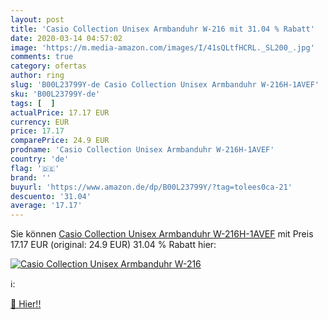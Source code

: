 ```yaml
---
layout: post
title: 'Casio Collection Unisex Armbanduhr W-216 mit 31.04 % Rabatt'
date: 2020-03-14 04:57:02
image: 'https://m.media-amazon.com/images/I/41sQLtfHCRL._SL200_.jpg'
comments: true
category: ofertas
author: ring
slug: 'B00L23799Y-de Casio Collection Unisex Armbanduhr W-216H-1AVEF'
sku: 'B00L23799Y-de'
tags: [  ]
actualPrice: 17.17 EUR
currency: EUR
price: 17.17
comparePrice: 24.9 EUR
prodname: 'Casio Collection Unisex Armbanduhr W-216H-1AVEF'
country: 'de'
flag: '🇩🇪'
brand: ''
buyurl: 'https://www.amazon.de/dp/B00L23799Y/?tag=tolees0ca-21'
descuento: '31.04'
average: '17.17'
---
```


Sie können [Casio Collection Unisex Armbanduhr W-216H-1AVEF](https://www.amazon.de/dp/B00L23799Y/?tag=tolees0ca-21) mit Preis 17.17 EUR (original: 24.9 EUR) 31.04 % Rabatt hier:

[![Casio Collection Unisex Armbanduhr W-216](https://m.media-amazon.com/images/I/41sQLtfHCRL._SL200_.jpg)](https://www.amazon.de/dp/B00L23799Y/?tag=tolees0ca-21)

ℹ️:


[🛒 Hier!!](https://www.amazon.de/dp/B00L23799Y/?tag=tolees0ca-21)
